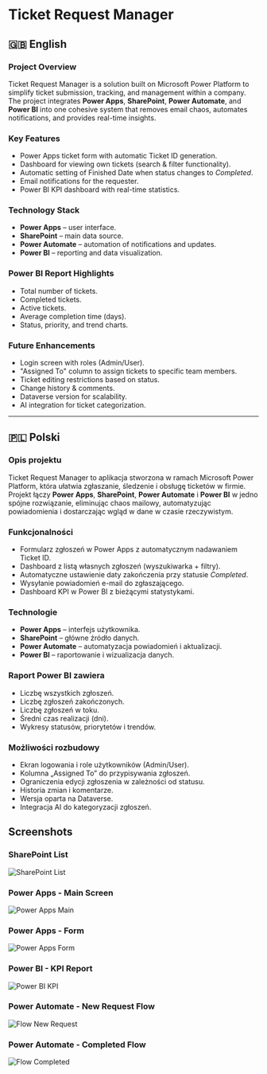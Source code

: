 # Ticket Request Manager

## 🇬🇧 English

###  Project Overview
Ticket Request Manager is a solution built on Microsoft Power Platform to simplify ticket submission, tracking, and management within a company.  
The project integrates **Power Apps**, **SharePoint**, **Power Automate**, and **Power BI** into one cohesive system that removes email chaos, automates notifications, and provides real-time insights.

###  Key Features
- Power Apps ticket form with automatic Ticket ID generation.
- Dashboard for viewing own tickets (search & filter functionality).
- Automatic setting of Finished Date when status changes to *Completed*.
- Email notifications for the requester.
- Power BI KPI dashboard with real-time statistics.

###  Technology Stack
- **Power Apps** – user interface.
- **SharePoint** – main data source.
- **Power Automate** – automation of notifications and updates.
- **Power BI** – reporting and data visualization.

###  Power BI Report Highlights
- Total number of tickets.
- Completed tickets.
- Active tickets.
- Average completion time (days).
- Status, priority, and trend charts.

###  Future Enhancements
- Login screen with roles (Admin/User).
- "Assigned To" column to assign tickets to specific team members.
- Ticket editing restrictions based on status.
- Change history & comments.
- Dataverse version for scalability.
- AI integration for ticket categorization.

---

## 🇵🇱 Polski

###  Opis projektu
Ticket Request Manager to aplikacja stworzona w ramach Microsoft Power Platform, która ułatwia zgłaszanie, śledzenie i obsługę ticketów w firmie.  
Projekt łączy **Power Apps**, **SharePoint**, **Power Automate** i **Power BI** w jedno spójne rozwiązanie, eliminując chaos mailowy, automatyzując powiadomienia i dostarczając wgląd w dane w czasie rzeczywistym.

###  Funkcjonalności
- Formularz zgłoszeń w Power Apps z automatycznym nadawaniem Ticket ID.
- Dashboard z listą własnych zgłoszeń (wyszukiwarka + filtry).
- Automatyczne ustawienie daty zakończenia przy statusie *Completed*.
- Wysyłanie powiadomień e-mail do zgłaszającego.
- Dashboard KPI w Power BI z bieżącymi statystykami.

###  Technologie
- **Power Apps** – interfejs użytkownika.
- **SharePoint** – główne źródło danych.
- **Power Automate** – automatyzacja powiadomień i aktualizacji.
- **Power BI** – raportowanie i wizualizacja danych.

###  Raport Power BI zawiera
- Liczbę wszystkich zgłoszeń.
- Liczbę zgłoszeń zakończonych.
- Liczbę zgłoszeń w toku.
- Średni czas realizacji (dni).
- Wykresy statusów, priorytetów i trendów.

###  Możliwości rozbudowy
- Ekran logowania i role użytkowników (Admin/User).
- Kolumna „Assigned To” do przypisywania zgłoszeń.
- Ograniczenia edycji zgłoszenia w zależności od statusu.
- Historia zmian i komentarze.
- Wersja oparta na Dataverse.
- Integracja AI do kategoryzacji zgłoszeń.

## Screenshots

### SharePoint List
![SharePoint List](screenshots/1_sharepoint_list.png)

### Power Apps - Main Screen
![Power Apps Main](screenshots/2_powerapps_main.png)

### Power Apps - Form
![Power Apps Form](screenshots/3_powerapps_form.png)

### Power BI - KPI Report
![Power BI KPI](screenshots/4_powerbi_kpi.png)

### Power Automate - New Request Flow
![Flow New Request](screenshots/5_flow_new_request.png)

### Power Automate - Completed Flow
![Flow Completed](screenshots/6_flow_completed.png)
